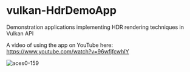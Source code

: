 # vulkan-HdrDemoApp
Demonstration applications implementing HDR rendering techniques in Vulkan API

A video of using the app on YouTube here:
https://www.youtube.com/watch?v=96wfjfcwhIY

![aces0-159](https://github.com/Vulkan-FIT/vulkan-HdrDemoApp/assets/56408811/de2410ef-463a-4bbf-89bd-69903cee55ec)
